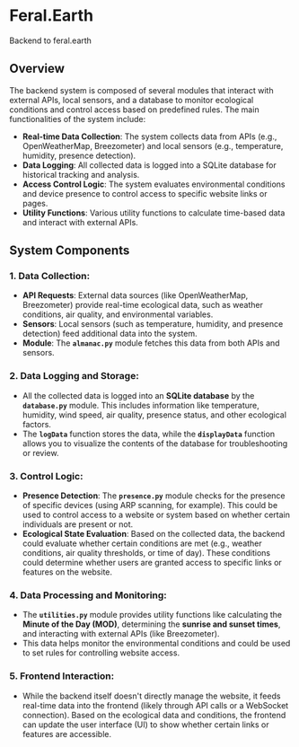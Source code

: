 # Feral.Earth
Backend to feral.earth

## Overview

The backend system is composed of several modules that interact with external APIs, local sensors, and a database to monitor ecological conditions and control access based on predefined rules. The main functionalities of the system include:

- **Real-time Data Collection**: The system collects data from APIs (e.g., OpenWeatherMap, Breezometer) and local sensors (e.g., temperature, humidity, presence detection).
- **Data Logging**: All collected data is logged into a SQLite database for historical tracking and analysis.
- **Access Control Logic**: The system evaluates environmental conditions and device presence to control access to specific website links or pages.
- **Utility Functions**: Various utility functions to calculate time-based data and interact with external APIs.

## System Components

### 1. **Data Collection**:
   - **API Requests**: External data sources (like OpenWeatherMap, Breezometer) provide real-time ecological data, such as weather conditions, air quality, and environmental variables.
   - **Sensors**: Local sensors (such as temperature, humidity, and presence detection) feed additional data into the system.
   - **Module**: The **`almanac.py`** module fetches this data from both APIs and sensors.

### 2. **Data Logging and Storage**:
   - All the collected data is logged into an **SQLite database** by the **`database.py`** module. This includes information like temperature, humidity, wind speed, air quality, presence status, and other ecological factors.
   - The **`logData`** function stores the data, while the **`displayData`** function allows you to visualize the contents of the database for troubleshooting or review.

### 3. **Control Logic**:
   - **Presence Detection**: The **`presence.py`** module checks for the presence of specific devices (using ARP scanning, for example). This could be used to control access to a website or system based on whether certain individuals are present or not.
   - **Ecological State Evaluation**: Based on the collected data, the backend could evaluate whether certain conditions are met (e.g., weather conditions, air quality thresholds, or time of day). These conditions could determine whether users are granted access to specific links or features on the website.

### 4. **Data Processing and Monitoring**:
   - The **`utilities.py`** module provides utility functions like calculating the **Minute of the Day (MOD)**, determining the **sunrise and sunset times**, and interacting with external APIs (like Breezometer).
   - This data helps monitor the environmental conditions and could be used to set rules for controlling website access.

### 5. **Frontend Interaction**:
   - While the backend itself doesn't directly manage the website, it feeds real-time data into the frontend (likely through API calls or a WebSocket connection). Based on the ecological data and conditions, the frontend can update the user interface (UI) to show whether certain links or features are accessible.
